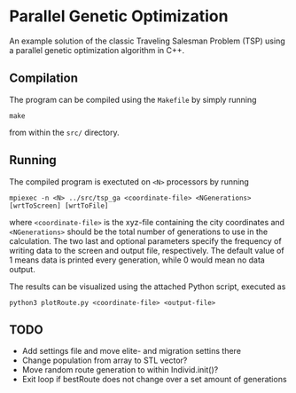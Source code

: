 # Parallel Genetic Optimization

An example solution of the classic Traveling Salesman Problem (TSP) using a parallel genetic optimization algorithm in C++.

## Compilation

The program can be compiled using the `Makefile` by simply running

```
make
```

from within the `src/` directory.

## Running

The compiled program is exectuted on `<N>` processors by running

```
mpiexec -n <N> ../src/tsp_ga <coordinate-file> <NGenerations> [wrtToScreen] [wrtToFile]
```

where `<coordinate-file>` is the xyz-file containing the city coordinates and `<NGenerations>` should be the total number of generations to use in the calculation. The two last and optional parameters specify the frequency of writing data to the screen and output file, respectively. The default value of 1 means data is printed every generation, while 0 would mean no data output.

The results can be visualized using the attached Python script, executed as

```
python3 plotRoute.py <coordinate-file> <output-file>
```

## TODO

- Add settings file and move elite- and migration settins there
- Change population from array to STL vector?
- Move random route generation to within Individ.init()?
- Exit loop if bestRoute does not change over a set amount of generations